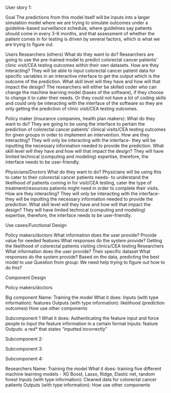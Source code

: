 User story 1:

Goal
The predictions from this model itself will be inputs into a larger simulation model where we are trying to simulate outcomes under a guideline-based surveillance schedule, where guidelines say patients should come in every 3-6 months, and that assessment of whether the patient comes in for testing is driven by several factors, which is what we are trying to figure out. 


Users
Researchers (others)
What do they want to do?
Researchers are going to use the pre-trained model to predict colorectal cancer patients' clinic visit/CEA testing outcomes within their own datasets. 
How are they interacting?
They will be able to input colorectal cancer patient data for specific variables in an interactive interface to get the output which is the outcome of the prediction.
What skill level will they have and how will that impact the design?
The researchers will either be skilled coder who can change the machine learning model (bases of the software), if they choose to change it to cater their needs. Or they could not have a lot of coding skills and could only be interacting with the interface of the software so they are only getting the prediction of clinic visit/CEA testing outcomes. 

Policy maker (insurance companies, health plan makers):
What do they want to do?
They are going to be using the interface to pertain the prediction of colorectal cancer patients' clinical visits/CEA testing outcomes for given groups in order to implement an intervention.
How are they interacting?
They will only be interacting with the interface- they will  be inputting the necessary information needed to provide the prediction. 
What skill level will they have and how will that impact the design?
They will have limited technical (computing and modeling) expertise, therefore, the interface needs to be user-friendly. 

Physicians/Doctors 
What do they want to do?
Physicians will be using this to cater to their colorectal cancer patients needs- to understand the likelihood of patients coming in for visit/CEA testing, cater the type of treatment/resources patients might need in order to complete their visits. 
How are they interacting?
They will only be interacting with the interface- they will be inputting the necessary information needed to provide the prediction. 
What skill level will they have and how will that impact the design?
They will have limited technical (computing and modeling) expertise, therefore, the interface needs to be user-friendly. 


Use cases/Functional Design

Policy makers/doctors 
What information does the user provide?
Provide value for needed features 
What responses do the system provide?
Getting the likelihood of colorectal patients visiting clinics/CEA testing 
Researchers
What information does the user provide?
Their specific dataset 
What responses do the system provide?
Based on the data, predicting the best model to use 
Question from group: We need help trying to figure out how to do this?



Component Design 

Policy makers/doctors 

Big component
Name: Training the model 
What it does: 
Inputs (with type information): features 
Outputs (with type information): likelihood (prediction outcomes) 
How use other components

Subcomponent 1
What it does: Authenticating the feature input and force people to input the feature information in a certain format
Inputs: feature 
Outputs: a red* that states “inputted incorrectly”

Subcomponent 2:

Subcomponent 3: 

Subcomponent 4: 


Researchers
Name: Training the model 
What it does: training five different machine learning models - XG Boost, Lasso, Ridge, Elastic net, random forest 
Inputs (with type information): Cleaned data for colorectal cancer patients
Outputs (with type information): 
How use other components

